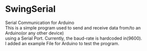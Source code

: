 # SwingSerial
Serial Communication for Arduino<br/>
This is a simple program used to send and receive data from/to an Arduino(or any other device) <br/>
using a Serial Port. Currently, the baud-rate is hardcoded in(9600). <br/>
I added an example File for Arduino to test the program.
